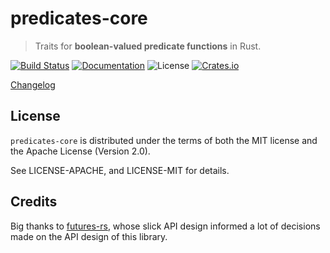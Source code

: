 # predicates-core

> Traits for **boolean-valued predicate functions** in Rust.

[![Build Status](https://dev.azure.com/assert-rs/assert-rs/_apis/build/status/predicates-rs?branchName=master)](https://dev.azure.com/assert-rs/assert-rs/_build/latest?definitionId=1&branchName=master)
[![Documentation](https://img.shields.io/badge/docs-master-blue.svg)](https://docs.rs/predicates-core)
![License](https://img.shields.io/crates/l/predicates-core.svg)
[![Crates.io](https://img.shields.io/crates/v/predicates-core.svg?maxAge=2592000)](https://crates.io/crates/predicates-core)

[Changelog](https://github.com/assert-rs/predicates-rs/blob/master/predicates-core/CHANGELOG.md)


## License

`predicates-core` is distributed under the terms of both the MIT license and the
Apache License (Version 2.0).

See LICENSE-APACHE, and LICENSE-MIT for details.


## Credits

Big thanks to [futures-rs](https://github.com/alexcrichton/futures-rs), whose
slick API design informed a lot of decisions made on the API design of this
library.
